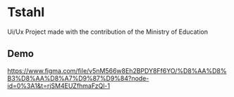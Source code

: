 # Tstahl

Ui/Ux Project made with the contribution of the Ministry of Education

## Demo

https://www.figma.com/file/v5nM566w8Eh2BPDY8Ff6YO/%D8%AA%D8%B3%D8%AA%D8%A7%D9%87%D9%84?node-id=0%3A1&t=rjSM4EUZfhmaFzQl-1

